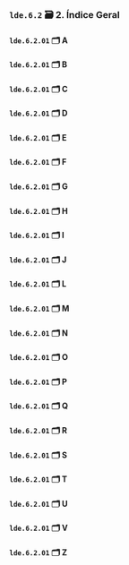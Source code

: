 ### `lde.6.2` 🗃️ 2. Índice Geral

#### `lde.6.2.01` 🗂️ A

#### `lde.6.2.01` 🗂️ B

#### `lde.6.2.01` 🗂️ C

#### `lde.6.2.01` 🗂️ D

#### `lde.6.2.01` 🗂️ E

#### `lde.6.2.01` 🗂️ F

#### `lde.6.2.01` 🗂️ G

#### `lde.6.2.01` 🗂️ H

#### `lde.6.2.01` 🗂️ I

#### `lde.6.2.01` 🗂️ J

#### `lde.6.2.01` 🗂️ L

#### `lde.6.2.01` 🗂️ M

#### `lde.6.2.01` 🗂️ N

#### `lde.6.2.01` 🗂️ O

#### `lde.6.2.01` 🗂️ P

#### `lde.6.2.01` 🗂️ Q

#### `lde.6.2.01` 🗂️ R

#### `lde.6.2.01` 🗂️ S

#### `lde.6.2.01` 🗂️ T

#### `lde.6.2.01` 🗂️ U

#### `lde.6.2.01` 🗂️ V

#### `lde.6.2.01` 🗂️ Z